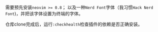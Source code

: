 需要预先安装`neovim >= 0.8`；
以及一种`Nerd Font`字体（我习惯`Hack Nerd Font`)，并把该字体设置为终端的字体。

仓库clone完成后，运行`:checkhealth`检查插件的依赖是否正确安装。
